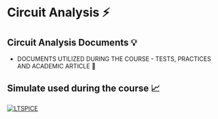 # Circuit Analysis ⚡
## Circuit Analysis Documents 💡

  - DOCUMENTS UTILIZED DURING THE COURSE - TESTS, PRACTICES AND ACADEMIC ARTICLE 📄

## Simulate used during the course 📈
  [![LTSPICE](https://img.shields.io/badge/LTSPICE-00008b?style=for-the-badge&logo=assembly&logoColor=white)](https://www.analog.com/en/resources/design-tools-and-calculators/ltspice-simulator.html)


